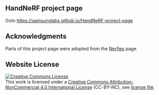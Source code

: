 ## HandNeRF project page
Goto https://samsunglabs.github.io/HandNeRF-project-page

## Acknowledgments
Parts of this project page were adopted from the [Nerfies](https://nerfies.github.io/) page.

## Website License
<!-- <a rel="license" href="http://creativecommons.org/licenses/by-sa/4.0/"><img alt="Creative Commons License" style="border-width:0" src="https://i.creativecommons.org/l/by-sa/4.0/88x31.png" /></a><br />This work is licensed under a <a rel="license" href="http://creativecommons.org/licenses/by-sa/4.0/">Creative Commons Attribution-ShareAlike 4.0 International License</a>. -->

<a rel="license" href="https://creativecommons.org/licenses/by-nc/4.0/"><img alt="Creative Commons License" style="border-width:0" src="https://licensebuttons.net/l/by-nc/3.0/88x31.png"/>
</a><br />This work is licensed under a <a rel="license" href="https://creativecommons.org/licenses/by-nc/4.0">Creative Commons Attribution-NonCommercial 4.0 International License</a> (CC-BY-NC), see [license file](LICENSE_CC-BY-NC.txt).